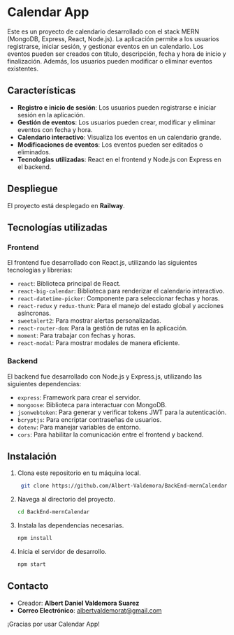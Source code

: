 # Calendar App

Este es un proyecto de calendario desarrollado con el stack MERN (MongoDB, Express, React, Node.js). La aplicación permite a los usuarios registrarse, iniciar sesión, y gestionar eventos en un calendario. Los eventos pueden ser creados con título, descripción, fecha y hora de inicio y finalización. Además, los usuarios pueden modificar o eliminar eventos existentes.

## Características

- **Registro e inicio de sesión**: Los usuarios pueden registrarse e iniciar sesión en la aplicación.
- **Gestión de eventos**: Los usuarios pueden crear, modificar y eliminar eventos con fecha y hora.
- **Calendario interactivo**: Visualiza los eventos en un calendario grande.
- **Modificaciones de eventos**: Los eventos pueden ser editados o eliminados.
- **Tecnologías utilizadas**: React en el frontend y Node.js con Express en el backend.

## Despliegue

El proyecto está desplegado en **Railway**.

## Tecnologías utilizadas

### Frontend
El frontend fue desarrollado con React.js, utilizando las siguientes tecnologías y librerías:
- `react`: Biblioteca principal de React.
- `react-big-calendar`: Biblioteca para renderizar el calendario interactivo.
- `react-datetime-picker`: Componente para seleccionar fechas y horas.
- `react-redux` y `redux-thunk`: Para el manejo del estado global y acciones asíncronas.
- `sweetalert2`: Para mostrar alertas personalizadas.
- `react-router-dom`: Para la gestión de rutas en la aplicación.
- `moment`: Para trabajar con fechas y horas.
- `react-modal`: Para mostrar modales de manera eficiente.

### Backend
El backend fue desarrollado con Node.js y Express.js, utilizando las siguientes dependencias:
- `express`: Framework para crear el servidor.
- `mongoose`: Biblioteca para interactuar con MongoDB.
- `jsonwebtoken`: Para generar y verificar tokens JWT para la autenticación.
- `bcryptjs`: Para encriptar contraseñas de usuarios.
- `dotenv`: Para manejar variables de entorno.
- `cors`: Para habilitar la comunicación entre el frontend y backend.


## Instalación


1. Clona este repositorio en tu máquina local.
    ```bash
     git clone https://github.com/Albert-Valdemora/BackEnd-mernCalendar.git
    ```
2. Navega al directorio del proyecto.
    ```bash
    cd BackEnd-mernCalendar
    ```
3. Instala las dependencias necesarias.
    ```bash
    npm install
    ```
4. Inicia el servidor de desarrollo.
    ```bash
    npm start
    ```

## Contacto

- Creador: **Albert Daniel Valdemora Suarez**
-  **Correo Electrónico**: albertvaldemorat@gmail.com

¡Gracias por usar Calendar App!

